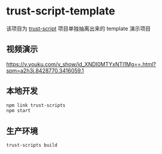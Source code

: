 # trust-script-template

该项目为 [trust-script](https://gitlab.com/BeAce/trust-scripts-template) 项目单独抽离出来的 template 演示项目

## 视频演示

https://v.youku.com/v_show/id_XNDI0MTYxNTI1Mg==.html?spm=a2h3j.8428770.3416059.1

## 本地开发

```sh
npm link trust-scripts
npm start
```

## 生产环境

```sh
trust-scripts build
```
